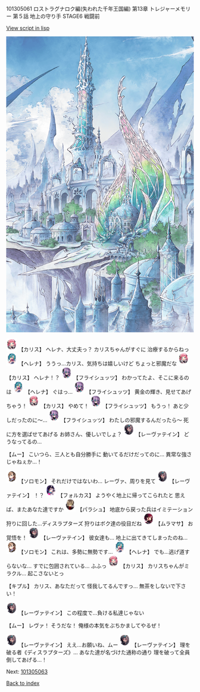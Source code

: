 101305061 ロストラグナロク編(失われた千年王国編) 第13章 トレジャーメモリー 第５話 地上の守り手 STAGE6 戦闘前

[View script in lisp](../scripts/101305061.txt)

![fairy_world.png](../images/backgrounds/fairy_world.png)

<img src="../images/units/3602511.png" alt="3602511.png" height="34"/>
【カリス】
ヘレナ、大丈夫っ？
カリスちゃんがすぐに
治療するからねっ

<img src="../images/units/3302811.png" alt="3302811.png" height="34"/>
【ヘレナ】
ううっ…カリス、気持ちは嬉しいけど
ちょっと邪魔だな

<img src="../images/units/3602511.png" alt="3602511.png" height="34"/>
【カリス】
ヘレナ！？

<img src="../images/units/3502719.png" alt="3502719.png" height="34"/>
【フライシュッツ】
わかってたよ、そこに来るのは

<img src="../images/units/3302811.png" alt="3302811.png" height="34"/>
【ヘレナ】
ぐはっ…

<img src="../images/units/3502719.png" alt="3502719.png" height="34"/>
【フライシュッツ】
黄金の輝き、見せてあげちゃう！

<img src="../images/units/3602511.png" alt="3602511.png" height="34"/>
【カリス】
やめて！

<img src="../images/units/3502719.png" alt="3502719.png" height="34"/>
【フライシュッツ】
もうっ！
あと少しだったのに～…

<img src="../images/units/3502719.png" alt="3502719.png" height="34"/>
【フライシュッツ】
わたしの邪魔するんだったら～
死に方を選ばせてあげる
お姉さん、優しいでしょ？

<img src="../images/units/3100211.png" alt="3100211.png" height="34"/>
【レーヴァテイン】
どうなってるの…

【ムー】
こいつら、三人とも自分勝手に
動いてるだけだってのに…
異常な強さじゃねぇか…！

<img src="../images/units/3503111.png" alt="3503111.png" height="34"/>
【ソロモン】
それだけではないわ…
レーヴァ、周りを見て

<img src="../images/units/3100211.png" alt="3100211.png" height="34"/>
【レーヴァテイン】
！？

<img src="../images/units/3301811.png" alt="3301811.png" height="34"/>
【フォルカス】
ようやく地上に帰ってこられたと
思えば、またあなた達ですか

<img src="../images/units/3200411.png" alt="3200411.png" height="34"/>
【パラシュ】
地底から戻った兵はイミテーション
狩りに回した…ディスラプターズ
狩りはボク達の役目だね

<img src="../images/units/3102511.png" alt="3102511.png" height="34"/>
【ムラマサ】
お覚悟を！

<img src="../images/units/3100211.png" alt="3100211.png" height="34"/>
【レーヴァテイン】
彼女達も…
地上に出てきてしまったのね…

<img src="../images/units/3503111.png" alt="3503111.png" height="34"/>
【ソロモン】
これは、多勢に無勢です…

<img src="../images/units/3302811.png" alt="3302811.png" height="34"/>
【ヘレナ】
でも…逃げ道すらないな…
すでに包囲されている…
ふふっ

<img src="../images/units/3602511.png" alt="3602511.png" height="34"/>
【カリス】
カリスちゃんがミラクル…
起こさないとっ

【キプル】
カリス、あなただって
怪我してるんですっ…
無茶をしないで下さい！

<img src="../images/units/3100211.png" alt="3100211.png" height="34"/>
【レーヴァテイン】
この程度で…負ける私達じゃない

【ムー】
レヴァ！
そうだな！
俺様の本気をぶちかましてやるぜ！

<img src="../images/units/3100211.png" alt="3100211.png" height="34"/>
【レーヴァテイン】
ええ…お願いね、ムー

<img src="../images/units/3100211.png" alt="3100211.png" height="34"/>
【レーヴァテイン】
理を破る者《ディスラプターズ》…
あなた達が名づけた通称の通り
理を破って全員倒してあげる…！

Next: [101305063](101305063.md)

[Back to index](index.md)
